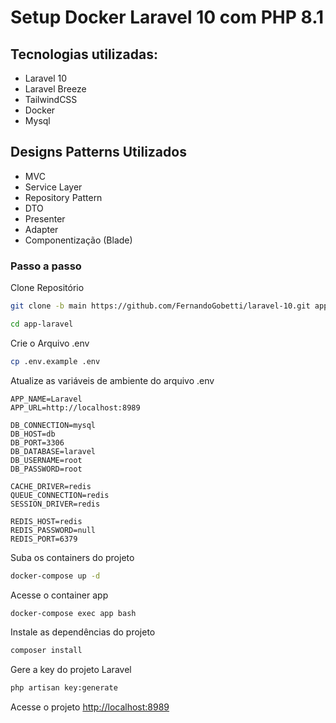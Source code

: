 # Setup Docker Laravel 10 com PHP 8.1

## Tecnologias utilizadas:

- Laravel 10
- Laravel Breeze
- TailwindCSS
- Docker
- Mysql

## Designs Patterns Utilizados

- MVC
- Service Layer
- Repository Pattern
- DTO
- Presenter
- Adapter
- Componentização (Blade)

### Passo a passo
Clone Repositório
```sh
git clone -b main https://github.com/FernandoGobetti/laravel-10.git app-laravel
```
```sh
cd app-laravel
```

Crie o Arquivo .env
```sh
cp .env.example .env
```


Atualize as variáveis de ambiente do arquivo .env
```dosini
APP_NAME=Laravel
APP_URL=http://localhost:8989

DB_CONNECTION=mysql
DB_HOST=db
DB_PORT=3306
DB_DATABASE=laravel
DB_USERNAME=root
DB_PASSWORD=root

CACHE_DRIVER=redis
QUEUE_CONNECTION=redis
SESSION_DRIVER=redis

REDIS_HOST=redis
REDIS_PASSWORD=null
REDIS_PORT=6379
```


Suba os containers do projeto
```sh
docker-compose up -d
```


Acesse o container app
```sh
docker-compose exec app bash
```


Instale as dependências do projeto
```sh
composer install
```


Gere a key do projeto Laravel
```sh
php artisan key:generate
```


Acesse o projeto
[http://localhost:8989](http://localhost:8989)
